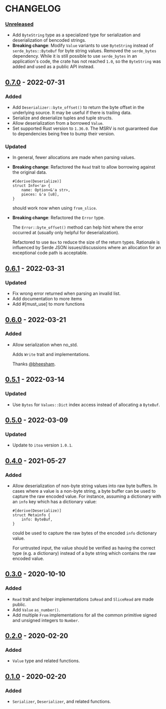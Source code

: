 # CHANGELOG

### [Unreleased]

- Add `ByteString` type as a specialized type for serialization and
  deserialization of bencoded strings.
- **Breaking change**: Modify `Value` variants to use `ByteString` instead of
  `serde_bytes::ByteBuf` for byte string values. Removed the `serde_bytes`
  dependency. While it is still possible to use `serde_bytes` in an
  application's code, the crate has not reached `1.0`, so the `ByteString` was
  added and used as a public API instead.

## [0.7.0] - 2022-07-31

### Added

* Add `Deserializer::byte_offset()` to return the byte offset in the underlying source. It may be useful if there is trailing data.
* Serialize and deserialize tuples and tuple structs.
* Allow deserialization from a borrowed `Value`.
* Set supported Rust version to `1.36.0`. The MSRV is not guaranteed due to dependencies being free to bump their version.

### Updated

* In general, fewer allocations are made when parsing values.
* **Breaking change**: Refactored the `Read` trait to allow borrowing against the original data.

  ```
  #[derive(Deserialize)]
  struct Info<'a> {
      name: Option<&'a str>,
      pieces: &'a [u8],
  }
  ```

  should work now when using `from_slice`.
* **Breaking change**: Refactored the `Error` type.

  The `Error::byte_offset()` method can help hint where the error occurred at (usually only helpful for deserialization).

  Refactored to use `Box` to reduce the size of the return types. Rationale is
  influenced by Serde JSON issues/discussions where an allocation for an exceptional code path is acceptable.

## [0.6.1] - 2022-03-31

### Updated

* Fix wrong error returned when parsing an invalid list.
* Add documentation to more items
* Add #[must_use] to more functions

## [0.6.0] - 2022-03-21

### Added

* Allow serialization when no_std.

  Adds `Write` trait and implementations.

  Thanks [@bheesham](https://github.com/bheesham).

## [0.5.1] - 2022-03-14

### Updated

* Use `Bytes` for `Values::Dict` index access instead of allocating a `ByteBuf`.

## [0.5.0] - 2022-03-09

### Updated

* Update to `itoa` version `1.0.1`.

## [0.4.0] - 2021-05-27

### Added

* Allow deserialization of non-byte string values into raw byte buffers. In
  cases where a value is a non-byte string, a byte buffer can be used to capture
  the raw encoded value. For instance, assuming a dictionary with an `info`
  key which has a dictionary value:

  ```
  #[derive(Deserialize)]
  struct Metainfo {
      info: ByteBuf,
  }
  ```

  could be used to capture the raw bytes of the encoded `info` dictionary value.

  For untrusted input, the value should be verified as having the correct type
  (e.g. a dictionary) instead of a byte string which contains the raw encoded
  value.

## [0.3.0] - 2020-10-10

### Added

* `Read` trait and helper implementations `IoRead` and `SliceRead` are made public.
* Add `Value` `as_number()`.
* Add multiple `From` implementations for all the common primitive signed and
  unsigned integers to `Number`.

## [0.2.0] - 2020-02-20

### Added

* `Value` type and related functions.

## [0.1.0] - 2020-02-20

### Added

* `Serializer`, `Deserializer`, and related functions.

[Unreleased]: https://github.com/bluk/bt_bencode/compare/v0.7.0...HEAD
[0.7.0]: https://github.com/bluk/bt_bencode/compare/v0.6.1...v0.7.0
[0.6.1]: https://github.com/bluk/bt_bencode/compare/v0.6.0...v0.6.1
[0.6.0]: https://github.com/bluk/bt_bencode/compare/v0.5.1...v0.6.0
[0.5.1]: https://github.com/bluk/bt_bencode/compare/v0.5.0...v0.5.1
[0.5.0]: https://github.com/bluk/bt_bencode/compare/v0.4.0...v0.5.0
[0.4.0]: https://github.com/bluk/bt_bencode/compare/v0.3.0...v0.4.0
[0.3.0]: https://github.com/bluk/bt_bencode/compare/v0.2.0...v0.3.0
[0.2.0]: https://github.com/bluk/bt_bencode/compare/v0.1.0...v0.2.0
[0.1.0]: https://github.com/bluk/bt_bencode/releases/tag/v0.1.0